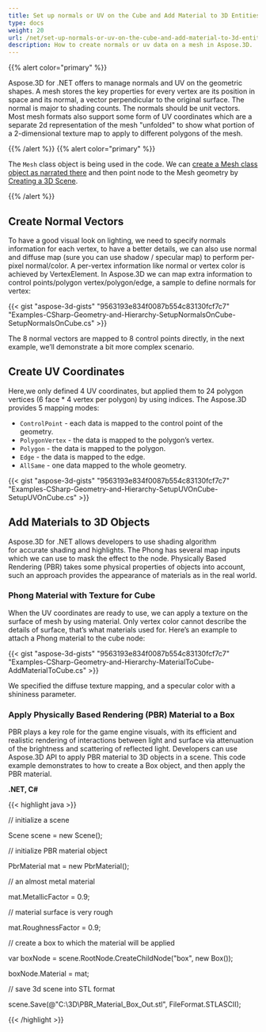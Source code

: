 ```yaml
---
title: Set up normals or UV on the Cube and Add Material to 3D Entities
type: docs
weight: 20
url: /net/set-up-normals-or-uv-on-the-cube-and-add-material-to-3d-entities/
description: How to create normals or uv data on a mesh in Aspose.3D.
---
```


{{% alert color="primary" %}}

Aspose.3D for .NET offers to manage normals and UV on the geometric shapes. A mesh stores the key properties for every vertex are its position in space and its normal, a vector perpendicular to the original surface. The normal is major to shading counts. The normals should be unit vectors. Most mesh formats also support some form of UV coordinates which are a separate 2d representation of the mesh "unfolded" to show what portion of a 2-dimensional texture map to apply to different polygons of the mesh.

{{% /alert %}} {{% alert color="primary" %}}

The `Mesh` class object is being used in the code. We can [create a Mesh class object as narrated there](/3d/net/create-3d-mesh-and-scene/) and then point node to the Mesh geometry by [Creating a 3D Scene](/3d/net/create-3d-mesh-and-scene/).

{{% /alert %}}
## **Create Normal Vectors**
To have a good visual look on lighting, we need to specify normals information for each vertex, to have a better details, we can also use normal and diffuse map (sure you can use shadow / specular map) to perform per-pixel normal/color. A per-vertex information like normal or vertex color is achieved by VertexElement. In Aspose.3D we can map extra information to control points/polygon vertex/polygon/edge, a sample to define normals for vertex:

{{< gist "aspose-3d-gists" "9563193e834f0087b554c83130fcf7c7" "Examples-CSharp-Geometry-and-Hierarchy-SetupNormalsOnCube-SetupNormalsOnCube.cs" >}}

The 8 normal vectors are mapped to 8 control points directly, in the next example, we’ll demonstrate a bit more complex scenario.
## **Create UV Coordinates**
Here,we only defined 4 UV coordinates, but applied them to 24 polygon vertices (6 face * 4 vertex per polygon) by using indices.
The Aspose.3D provides 5 mapping modes:

- `ControlPoint` - each data is mapped to the control point of the geometry.
- `PolygonVertex` - the data is mapped to the polygon’s vertex.
- `Polygon` - the data is mapped to the polygon.
- `Edge` - the data is mapped to the edge.
- `AllSame` - one data mapped to the whole geometry.



{{< gist "aspose-3d-gists" "9563193e834f0087b554c83130fcf7c7" "Examples-CSharp-Geometry-and-Hierarchy-SetupUVOnCube-SetupUVOnCube.cs" >}}
## **Add Materials to 3D Objects**
Aspose.3D for .NET allows developers to use shading algorithm for accurate shading and highlights. The Phong has several map inputs which we can use to mask the effect to the node. Physically Based Rendering (PBR) takes some physical properties of objects into account, such an approach provides the appearance of materials as in the real world.
### **Phong Material with Texture for Cube**
When the UV coordinates are ready to use, we can apply a texture on the surface of mesh by using material. Only vertex color cannot describe the details of surface, that’s what materials used for. Here’s an example to attach a Phong material to the cube node:

{{< gist "aspose-3d-gists" "9563193e834f0087b554c83130fcf7c7" "Examples-CSharp-Geometry-and-Hierarchy-MaterialToCube-AddMaterialToCube.cs" >}}

We specified the diffuse texture mapping, and a specular color with a shininess parameter. 
### **Apply Physically Based Rendering (PBR) Material to a Box**
PBR plays a key role for the game engine visuals, with its efficient and realistic rendering of interactions between light and surface via attenuation of the brightness and scattering of reflected light. Developers can use Aspose.3D API to apply PBR material to 3D objects in a scene. This code example demonstrates to how to create a Box object, and then apply the PBR material.

**.NET, C#**

{{< highlight java >}}

 // initialize a scene

Scene scene = new Scene();

// initialize PBR material object

PbrMaterial mat = new PbrMaterial();

// an almost metal material

mat.MetallicFactor = 0.9;

// material surface is very rough

mat.RoughnessFactor = 0.9;

// create a box to which the material will be applied

var boxNode = scene.RootNode.CreateChildNode("box", new Box());

boxNode.Material = mat;

// save 3d scene into STL format

scene.Save(@"C:\3D\PBR_Material_Box_Out.stl", FileFormat.STLASCII);

{{< /highlight >}}
